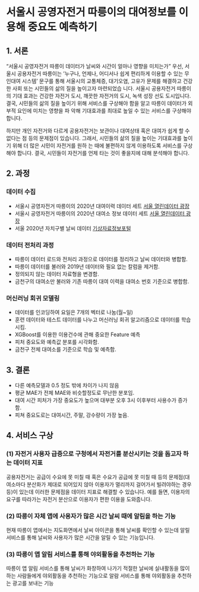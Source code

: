 
# 서울시 공영자전거 따릉이의 대여정보를 이용해 중요도 예측하기

## 1. 서론
“서울시 공영자전거 따릉이 데이터가 날씨와 시간이 얼마나 영향을 미치는가”
 우선, 서울시 공용자전거 따릉이는 ’누구나, 언제나, 어디서나 쉽게 편리하게 이용할 수 있는 무인대여 시스템’ 문구를 통해 서울시의 교통체증, 대기오염, 고유가 문제를 해결하고 건강한 사회 또는 시민들의 삶의 질을 높이고자 마련되었습 니다. 서울시 공용자전거 따릉이의 기대 효과는 건강한 자전거 도시, 깨끗한 자전거의 도시, 녹색 성장 선도 도시입니다. 결국, 시민들의 삶의 질을 높이기 위해 서비스를 구상해야 함을 알고 따릉이 데이터가 외부적 요인에 미치는 영향을 파 악해 기대효과를 최대로 높일 수 있는 서비스를 구상해야 합니다.
 
 하지만 개인 자전거와 다르게 공용자전거는 보관이나 대여상태 혹은 대여가 쉽게 할 수 없다는 점 등의 문제점이 있습니다. 그래서, 시민들의 삶의 질을 높이는 기대효과를 높이기 위해 더 많은 시민이 자전거를 원하 는 때에 불편하지 않게 이용하도록 서비스를 구상해야 합니다. 결국, 시민들이 자전거를 언제 타는 것이 좋을지에 대해 분석해야 합니다.
 
## 2. 과정
### 데이터 수집
  - 서울시 공영자전거 따릉이의 2020년 대여이력 데이터 세트 [서울 열린데이터 광장](http://data.seoul.go.kr/dataList/OA-15245/F/1/datasetView.do)
  - 서울시 공영자전거 따릉이의 2020년 대여소 정보 데이터 세트 [서울 열린데이터 광장](http://data.seoul.go.kr/dataList/OA-13252/F/1/datasetView.do)
  - 서울 2020년 자치구별 날씨 데이터 [기상자료정보포털](https://data.kma.go.kr/data/grnd/selectAwsRltmList.do?pgmNo=56)
 
### 데이터 전처리 과정
  - 따릉이 데이터 로드와 전처리 과정으로 데이터를 정리하고 날씨 데이터와 병합함.
  - 따릉이 데이터를 불러와 2019년 데이터와 필요 없는 칼럼을 제거함. 
  - 정의되지 않는 데이터 자료형을 변경함.
  - 금천구의 대여소만 불러와 기존 따릉이 대여 이력을 대여소 번호 기준으로 병합함.

### 머신러닝 회귀 모델링
  - 데이터를 인코딩하여 요일은 7개의 벡터로 나눔(월~일)
  - 훈련 데이터와 테스트 데이터를 나누고 머신러닝 회귀 알고리즘으로 데이터를 학습시킴.
  - XGBoost를 이용한 이용건수에 관해 중요한 Feature 예측
  - 피처 중요도와 예측값 분포를 시각화함.
  - 금천구 전체 대여소를 기준으로 학습 및 예측함.

## 3. 결론
- 다른 예측모델과 0.5 정도 밖에 차이가 나지 않음
- 평균 MAE가 전체 MAE와 비슷할정도로 무난한 분포임.
- 대여 시간 피처가 가장 중요도가 높으며 대부분 오후 3시 이후부터 사용수가 증가함.
- 피쳐 중요도로는 대여시간, 주말, 강수량이 가장 높음.

## 4. 서비스 구상

### (1) 자전거 사용자 급증으로 구청에서 자전거를 분산시키는 것을 돕고자 하는 데이터 지표 
공용자전거는 공급이 수요에 못 미칠 때 혹은 수요가 공급에 못 미칠 때 등의 문제점(대여소마다 분산화가 제대로 되어있지 않아 이용자가 멀리까지 걸어가서 빌려야하는 경우 등)이 있는데 이러한 문제점을 데이터 지표로 해결할 수 있습니다. 예를 들면, 이용자의 요구를 따라가는 자전거 분산으로 이용자가 편한 이용을 도와줍니다.

### (2) 따릉이 자체 앱에 사용자가 많은 시간 날씨 때에 알림을 하는 기능
현재 따릉이 앱에서는 지도화면에서 날씨 아이콘을 통해 날씨를 확인할 수 있는데 알릴 서비스를 통해 날씨와 사용자가 많은 시간을 알릴 수 있는 기능입니다. 

### (3) 따릉이 앱 알림 서비스를 통해 야외활동을 추천하는 기능
따릉이 앱 알림 서비스를 통해 날씨가 화창하여 나가기 적절한 날씨에 실내활동을 많이 하는 사람들에게 야외활동을 추천하는 기능으로 알람 서비스를 통해 야외활동을 추천하는 광고를 보내는 기능

